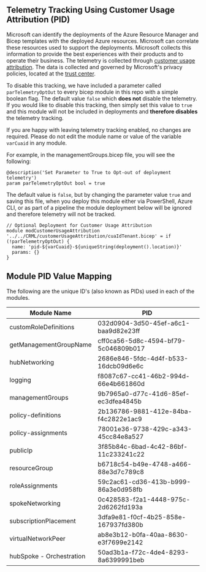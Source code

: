 <!-- markdownlint-disable -->
## Telemetry Tracking Using Customer Usage Attribution (PID)
<!-- markdownlint-restore -->

Microsoft can identify the deployments of the Azure Resource Manager and Bicep templates with the deployed Azure resources. Microsoft can correlate these resources used to support the deployments. Microsoft collects this information to provide the best experiences with their products and to operate their business. The telemetry is collected through [customer usage attribution](https://docs.microsoft.com/azure/marketplace/azure-partner-customer-usage-attribution). The data is collected and governed by Microsoft's privacy policies, located at the [trust center](https://www.microsoft.com/trustcentery).

To disable this tracking, we have included a parameter called `parTelemetryOptOut` to every bicep module in this repo with a simple boolean flag. The default value `false` which **does not** disable the telemetry. If you would like to disable this tracking, then simply set this value to `true` and this module will not be included in deployments and **therefore disables** the telemetry tracking.

If you are happy with leaving telemetry tracking enabled, no changes are required. Please do not edit the module name or value of the variable `varCuaid` in any module.

For example, in the managementGroups.bicep file, you will see the following:

```bicep
@description('Set Parameter to True to Opt-out of deployment telemetry')
param parTelemetryOptOut bool = true
```

The default value is `false`, but by changing the parameter value `true` and saving this file, when you deploy this module either via PowerShell, Azure CLI, or as part of a pipeline the module deployment below will be ignored and therefore telemetry will not be tracked.

```bicep
// Optional Deployment for Customer Usage Attribution
module modCustomerUsageAttribution '../../CRML/customerUsageAttribution/cuaIdTenant.bicep' = if (!parTelemetryOptOut) {
  name: 'pid-${varCuaid}-${uniqueString(deployment().location)}'
  params: {}
}
```
## Module PID Value Mapping
The following are the unique ID's (also known as PIDs) used in each of the modules.

| Module Name              | PID                                  |
| ------------------------ | ------------------------------------ |
| customRoleDefinitions    | 032d0904-3d50-45ef-a6c1-baa9d82e23ff |
| getManagementGroupName   | cff0ca56-5d8c-4594-bf79-5c046809b017 |
| hubNetworking            | 2686e846-5fdc-4d4f-b533-16dcb09d6e6c |
| logging                  | f8087c67-cc41-46b2-994d-66e4b661860d |
| managementGroups         | 9b7965a0-d77c-41d6-85ef-ec3dfea4845b |
| policy-definitions       | 2b136786-9881-412e-84ba-f4c2822e1ac9 |
| policy-assignments       | 78001e36-9738-429c-a343-45cc84e8a527 |
| publicIp                 | 3f85b84c-6bad-4c42-86bf-11c233241c22 |
| resourceGroup            | b6718c54-b49e-4748-a466-88e3d7c789c8 |
| roleAssignments          | 59c2ac61-cd36-413b-b999-86a3e0d958fb |
| spokeNetworking          | 0c428583-f2a1-4448-975c-2d6262fd193a |
| subscriptionPlacement    | 3dfa9e81-f0cf-4b25-858e-167937fd380b |
| virtualNetworkPeer       | ab8e3b12-b0fa-40aa-8630-e3f7699e2142 |
| hubSpoke - Orchestration | 50ad3b1a-f72c-4de4-8293-8a6399991beb |